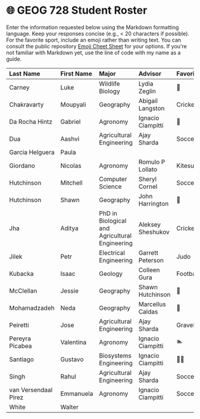 # 🌐 GEOG 728 Student Roster

Enter the information requested below using the Markdown formatting language.  Keep your responses concise (e.g., < 20 characters if possible).  For the favorite sport, include an emoji rather than writing text.  You can consult the public repository [Emoji Cheet Sheet](https://github.com/ikatyang/emoji-cheat-sheet) for your options.  If you're not familiar with Markdown yet, use the line of code with my name as a guide.

| Last Name                    | First Name                   | Major                        | Advisor                      | Favorite Sport               |
| :--------------------------- | :--------------------------- | :--------------------------- | :--------------------------- | :--------------------------- |
| Carney | Luke | Wildlife Biology | Lydia Zeglin | :volleyball: |
| Chakravarty| Moupyali | Geography | Abigail Langston | Cricket |
| Da Rocha Hintz| Gabriel | Agronomy | Ignacio Ciampitti | 🏐 |
| Dua | Aashvi | Agricultural Engineering | Ajay Sharda | Soccer |
| Garcia Helguera | Paula |
| Giordano | Nicolas | Agronomy | Romulo P Lollato | Kitesurf |
| Hutchinson | Mitchell | Computer Science | Sheryl Cornel | Soccer |
| Hutchinson | Shawn | Geography | John Harrington | 🏒 |
| Jha | Aditya | PhD in Biological and Agricultural Engineering| Aleksey Sheshukov | Cricket/Football |
| Jilek	| Petr | Electrical Engineering | Garrett Peterson | Judo |
| Kubacka	| Isaac | Geology | Colleen Gura | Football |
| McClellan	| Jessie | Geography | Shawn Hutchinson | 🏀 |
| Mohamadzadeh | Neda |Geography | Marcellus Caldas | 🎳 |
| Peiretti | Jose | Agricultural Engineering | Ajay Sharda | Gravel Cycling |
| Pereyra Picabea | Valentina | Agronomy | Ignacio Ciampitti | 🏊 |
| Santiago | Gustavo | Biosystems Engineering | Ignacio Ciampitti | 🚴‍♂️ |
| Singh | Rahul | Agricultural Engineering | Ajay Sharda | Soccer |
| van Versendaal Pirez | Emmanuela | Agronomy | Ignacio Ciampitti | Soccer |
| White | Walter | 
